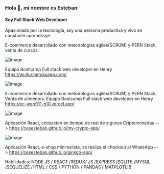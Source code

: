 ### Hola 👋, mi nombre es Esteban
#### Soy Full Stack Web Developer

Apasionado por la tecnología, soy una persona productiva y vivo en constante aprendizaje.

E-commerce desarrollado con metodologías agiles(SCRUM) y PERN Stack, venta de cursos.

![image](https://user-images.githubusercontent.com/61483278/122298695-7584f080-ced3-11eb-88e6-eec0fec7f7d7.png)


Equipo Bootcamp Full stack web developer en Henry
https://wultur.herokuapp.com/


![image](https://user-images.githubusercontent.com/61483278/122298606-5c7c3f80-ced3-11eb-8244-ece65abd8231.png)


E-commerce desarrollado con metodologías agiles(SCRUM) y PERN Stack, Venta de alimentos.
Equipo Bootcamp Full stack web developer en Henry
https://ec-webft11-g10.vercel.app/


![image](https://user-images.githubusercontent.com/61483278/122298676-6f8f0f80-ced3-11eb-9fc3-8b0c62dc7d2c.png)


Aplicación React, cotizacion en tiempo de real de algunas Criptomonedas --> https://cesesteban.github.io/my-crypto-app/


![image](https://user-images.githubusercontent.com/61483278/122298647-6605a780-ced3-11eb-88c9-c762adda1b1f.png)



Aplicación React, e-shop minimalista, se realiza el checkout al WhatsApp --> https://cesesteban.github.io/ginkgo-app/


Habilidades: NODE JS / REACT /REDUX/ JS /EXPRESS /SQLITE /MYSQL /SEQUELIZE  /HTML / CSS / PYTHON / PANDAS / MATPLOTLIB


